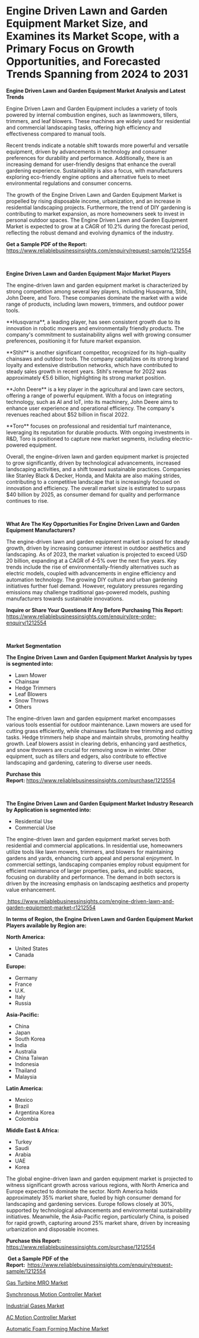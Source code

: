 <p><h1>Engine Driven Lawn and Garden Equipment Market Size, and Examines its Market Scope, with a Primary Focus on Growth Opportunities, and Forecasted Trends Spanning from 2024 to 2031</h1></p><p><strong>Engine Driven Lawn and Garden Equipment Market Analysis and Latest Trends</strong></p>
<p><p>Engine Driven Lawn and Garden Equipment includes a variety of tools powered by internal combustion engines, such as lawnmowers, tillers, trimmers, and leaf blowers. These machines are widely used for residential and commercial landscaping tasks, offering high efficiency and effectiveness compared to manual tools. </p><p>Recent trends indicate a notable shift towards more powerful and versatile equipment, driven by advancements in technology and consumer preferences for durability and performance. Additionally, there is an increasing demand for user-friendly designs that enhance the overall gardening experience. Sustainability is also a focus, with manufacturers exploring eco-friendly engine options and alternative fuels to meet environmental regulations and consumer concerns.</p><p>The growth of the Engine Driven Lawn and Garden Equipment Market is propelled by rising disposable income, urbanization, and an increase in residential landscaping projects. Furthermore, the trend of DIY gardening is contributing to market expansion, as more homeowners seek to invest in personal outdoor spaces. The Engine Driven Lawn and Garden Equipment Market is expected to grow at a CAGR of 10.2% during the forecast period, reflecting the robust demand and evolving dynamics of the industry.</p></p>
<p><strong>Get a Sample PDF of the Report:&nbsp;</strong> <a href="https://www.reliablebusinessinsights.com/enquiry/request-sample/1212554?utm_campaign=904&utm_medium=2&utm_source=Github&utm_content=ia&utm_term=29102024&utm_id=engine-driven-lawn-and-garden-equipment">https://www.reliablebusinessinsights.com/enquiry/request-sample/1212554</a></p>
<p>&nbsp;</p>
<p><strong>Engine Driven Lawn and Garden Equipment Major Market Players</strong></p>
<p><p>The engine-driven lawn and garden equipment market is characterized by strong competition among several key players, including Husqvarna, Stihl, John Deere, and Toro. These companies dominate the market with a wide range of products, including lawn mowers, trimmers, and outdoor power tools.</p><p>**Husqvarna**, a leading player, has seen consistent growth due to its innovation in robotic mowers and environmentally friendly products. The company's commitment to sustainability aligns well with growing consumer preferences, positioning it for future market expansion.</p><p>**Stihl** is another significant competitor, recognized for its high-quality chainsaws and outdoor tools. The company capitalizes on its strong brand loyalty and extensive distribution networks, which have contributed to steady sales growth in recent years. Stihl's revenue for 2022 was approximately €5.6 billion, highlighting its strong market position.</p><p>**John Deere** is a key player in the agricultural and lawn care sectors, offering a range of powerful equipment. With a focus on integrating technology, such as AI and IoT, into its machinery, John Deere aims to enhance user experience and operational efficiency. The company's revenues reached about $52 billion in fiscal 2022.</p><p>**Toro** focuses on professional and residential turf maintenance, leveraging its reputation for durable products. With ongoing investments in R&D, Toro is positioned to capture new market segments, including electric-powered equipment.</p><p>Overall, the engine-driven lawn and garden equipment market is projected to grow significantly, driven by technological advancements, increased landscaping activities, and a shift toward sustainable practices. Companies like Stanley Black & Decker, Honda, and Makita are also making strides, contributing to a competitive landscape that is increasingly focused on innovation and efficiency. The overall market size is estimated to surpass $40 billion by 2025, as consumer demand for quality and performance continues to rise.</p></p>
<p>&nbsp;</p>
<p><strong>What Are The Key Opportunities For Engine Driven Lawn and Garden Equipment Manufacturers?</strong></p>
<p><p>The engine-driven lawn and garden equipment market is poised for steady growth, driven by increasing consumer interest in outdoor aesthetics and landscaping. As of 2023, the market valuation is projected to exceed USD 20 billion, expanding at a CAGR of 4-5% over the next five years. Key trends include the rise of environmentally-friendly alternatives such as electric models, coupled with advancements in engine efficiency and automation technology. The growing DIY culture and urban gardening initiatives further fuel demand. However, regulatory pressures regarding emissions may challenge traditional gas-powered models, pushing manufacturers towards sustainable innovations.</p></p>
<p><strong>Inquire or Share Your Questions If Any Before Purchasing This Report:</strong> <a href="https://www.reliablebusinessinsights.com/enquiry/pre-order-enquiry/1212554?utm_campaign=904&utm_medium=2&utm_source=Github&utm_content=ia&utm_term=29102024&utm_id=engine-driven-lawn-and-garden-equipment">https://www.reliablebusinessinsights.com/enquiry/pre-order-enquiry/1212554</a></p>
<p>&nbsp;</p>
<p><strong>Market Segmentation</strong></p>
<p><strong>The Engine Driven Lawn and Garden Equipment Market Analysis by types is segmented into:</strong></p>
<p><ul><li>Lawn Mower</li><li>Chainsaw</li><li>Hedge Trimmers</li><li>Leaf Blowers</li><li>Snow Throws</li><li>Others</li></ul></p>
<p><p>The engine-driven lawn and garden equipment market encompasses various tools essential for outdoor maintenance. Lawn mowers are used for cutting grass efficiently, while chainsaws facilitate tree trimming and cutting tasks. Hedge trimmers help shape and maintain shrubs, promoting healthy growth. Leaf blowers assist in clearing debris, enhancing yard aesthetics, and snow throwers are crucial for removing snow in winter. Other equipment, such as tillers and edgers, also contribute to effective landscaping and gardening, catering to diverse user needs.</p></p>
<p><strong>Purchase this Report:&nbsp;</strong><a href="https://www.reliablebusinessinsights.com/purchase/1212554?utm_campaign=904&utm_medium=2&utm_source=Github&utm_content=ia&utm_term=29102024&utm_id=engine-driven-lawn-and-garden-equipment">https://www.reliablebusinessinsights.com/purchase/1212554</a></p>
<p>&nbsp;</p>
<p><strong>The Engine Driven Lawn and Garden Equipment Market Industry Research by Application is segmented into:</strong></p>
<p><ul><li>Residential Use</li><li>Commercial Use</li></ul></p>
<p><p>The engine-driven lawn and garden equipment market serves both residential and commercial applications. In residential use, homeowners utilize tools like lawn mowers, trimmers, and blowers for maintaining gardens and yards, enhancing curb appeal and personal enjoyment. In commercial settings, landscaping companies employ robust equipment for efficient maintenance of larger properties, parks, and public spaces, focusing on durability and performance. The demand in both sectors is driven by the increasing emphasis on landscaping aesthetics and property value enhancement.</p></p>
<p><a href="https://www.reliablebusinessinsights.com/engine-driven-lawn-and-garden-equipment-market-r1212554?utm_campaign=904&utm_medium=2&utm_source=Github&utm_content=ia&utm_term=29102024&utm_id=engine-driven-lawn-and-garden-equipment">&nbsp;https://www.reliablebusinessinsights.com/engine-driven-lawn-and-garden-equipment-market-r1212554</a></p>
<p><strong>In terms of Region, the Engine Driven Lawn and Garden Equipment Market Players available by Region are:</strong></p>
<p>
    <p> <strong> North America: </strong>
        <ul>
            <li>United States</li>
            <li>Canada</li>
        </ul>
        </p> 
    <p> <strong> Europe: </strong>
        <ul>
            <li>Germany</li>
            <li>France</li>
            <li>U.K.</li>
            <li>Italy</li>
            <li>Russia</li>
        </ul>
        </p> 
    <p> <strong> Asia-Pacific: </strong>
        <ul>
            <li>China</li>
            <li>Japan</li>
            <li>South Korea</li>
            <li>India</li>
            <li>Australia</li>
            <li>China Taiwan</li>
            <li>Indonesia</li>
            <li>Thailand</li>
            <li>Malaysia</li>
        </ul>
        </p> 
    <p> <strong> Latin America: </strong>
        <ul>
            <li>Mexico</li>
            <li>Brazil</li>
            <li>Argentina Korea</li>
            <li>Colombia</li>
        </ul>
        </p> 
    <p> <strong> Middle East & Africa: </strong>
        <ul>
            <li>Turkey</li>
            <li>Saudi</li>
            <li>Arabia</li>
            <li>UAE</li>
            <li>Korea</li>
        </ul>
    </p>
    </p>
<p><p>The global engine-driven lawn and garden equipment market is projected to witness significant growth across various regions, with North America and Europe expected to dominate the sector. North America holds approximately 35% market share, fueled by high consumer demand for landscaping and gardening services. Europe follows closely at 30%, supported by technological advancements and environmental sustainability initiatives. Meanwhile, the Asia-Pacific region, particularly China, is poised for rapid growth, capturing around 25% market share, driven by increasing urbanization and disposable incomes.</p></p>
<p><strong>Purchase this Report: </strong><a href="https://www.reliablebusinessinsights.com/purchase/1212554?utm_campaign=904&utm_medium=2&utm_source=Github&utm_content=ia&utm_term=29102024&utm_id=engine-driven-lawn-and-garden-equipment">https://www.reliablebusinessinsights.com/purchase/1212554</a></p>
<p>&nbsp;<strong>Get a Sample PDF of the Report:&nbsp;&nbsp;</strong><a href="https://www.reliablebusinessinsights.com/enquiry/request-sample/1212554?utm_campaign=904&utm_medium=2&utm_source=Github&utm_content=ia&utm_term=29102024&utm_id=engine-driven-lawn-and-garden-equipment">https://www.reliablebusinessinsights.com/enquiry/request-sample/1212554</a></p>
<p><strong></strong></p>
<p><p><a href="https://www.linkedin.com/pulse/digital-transformation-gas-turbine-mro-industry-market-opportunities-ypabc?utm_campaign=904&utm_medium=2&utm_source=Github&utm_content=ia&utm_term=29102024&utm_id=engine-driven-lawn-and-garden-equipment">Gas Turbine MRO Market</a></p><p><a href="https://issuu.com/reportprime-2/docs/synchronous-motion-controller-marke_ce78abb5218239?utm_campaign=904&utm_medium=2&utm_source=Github&utm_content=ia&utm_term=29102024&utm_id=engine-driven-lawn-and-garden-equipment">Synchronous Motion Controller Market</a></p><p><a href="https://medium.com/@arnaudyclavinec/the-industrial-gases-market-prioritizes-cost-control-and-efficiency-enhancement-0cec95ce6ecc?utm_campaign=904&utm_medium=2&utm_source=Github&utm_content=ia&utm_term=29102024&utm_id=engine-driven-lawn-and-garden-equipment">Industrial Gases Market</a></p><p><a href="https://issuu.com/reportprime-2/docs/ac-motion-controller-market-size-20_55349987557013?utm_campaign=904&utm_medium=2&utm_source=Github&utm_content=ia&utm_term=29102024&utm_id=engine-driven-lawn-and-garden-equipment">AC Motion Controller Market</a></p><p><a href="https://github.com/JavierDDowns/Market-Research-Report-List-1/blob/main/automatic-foam-forming-machine-market.md?utm_campaign=904&utm_medium=2&utm_source=Github&utm_content=ia&utm_term=29102024&utm_id=engine-driven-lawn-and-garden-equipment">Automatic Foam Forming Machine Market</a></p></p>